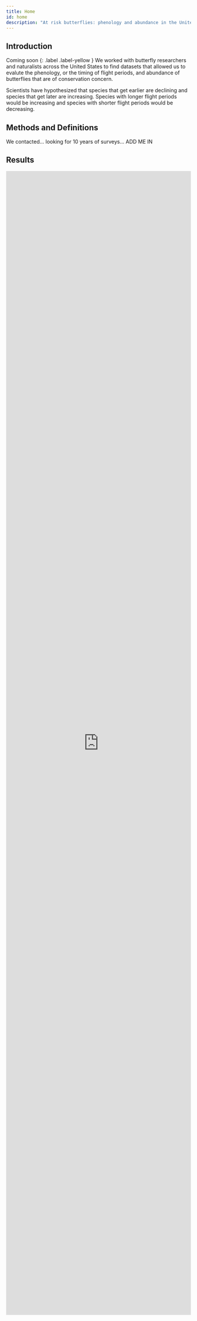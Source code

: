```yaml
---
title: Home
id: home
description: "At risk butterflies: phenology and abundance in the United States"
---
```


## Introduction

Coming soon
{: .label .label-yellow }
We worked with butterfly researchers and naturalists across the United States to find datasets that allowed us to evalute the phenology, or the timing of flight periods, and abundance of butterflies that are of conservation concern.

Scientists have hypothesized that species that get earlier are declining and species that get later are increasing. Species with longer flight periods would be increasing and species with shorter flight periods would be decreasing.

## Methods and Definitions

We contacted... looking for 10 years of surveys... ADD ME IN


## Results

<iframe height="80%" width="100%" frameborder="no" src="https://kking.shinyapps.io/Multispecies/"></iframe>
